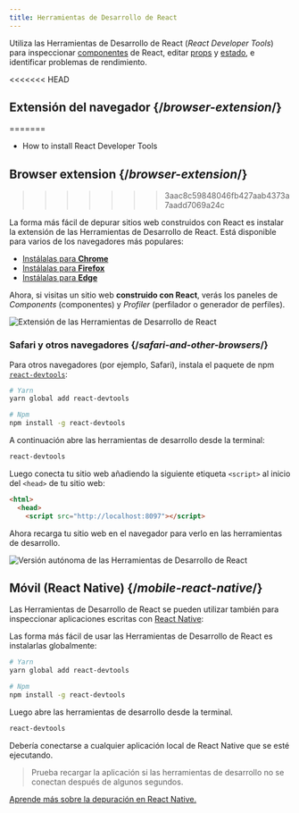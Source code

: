 ```yaml
---
title: Herramientas de Desarrollo de React
---
```


<Intro>

Utiliza las Herramientas de Desarrollo de React (*React Developer Tools*) para inspeccionar [componentes](/learn/your-first-component) de React, editar [props](/learn/passing-props-to-a-component) y [estado](/learn/state-a-components-memory), e identificar problemas de rendimiento.

</Intro>

<<<<<<< HEAD
## Extensión del navegador {/*browser-extension*/}
=======
<YouWillLearn>

* How to install React Developer Tools

</YouWillLearn>

## Browser extension {/*browser-extension*/}
>>>>>>> 3aac8c59848046fb427aab4373a7aadd7069a24c

La forma más fácil de depurar sitios web construidos con React es instalar la extensión de las Herramientas de Desarrollo de React. Está disponible para varios de los navegadores más populares:

* [Instálalas para **Chrome**](https://chrome.google.com/webstore/detail/react-developer-tools/fmkadmapgofadopljbjfkapdkoienihi?hl=en)
* [Instálalas para **Firefox**](https://addons.mozilla.org/en-US/firefox/addon/react-devtools/)
* [Instálalas para **Edge**](https://microsoftedge.microsoft.com/addons/detail/react-developer-tools/gpphkfbcpidddadnkolkpfckpihlkkil)

Ahora, si visitas un sitio web **construido con React**, verás los paneles de _Components_ (componentes) y _Profiler_ (perfilador o generador de perfiles).

![Extensión de las Herramientas de Desarrollo de React](/images/docs/react-devtools-extension.png)

### Safari y otros navegadores {/*safari-and-other-browsers*/}
Para otros navegadores (por ejemplo, Safari), instala el paquete de npm [`react-devtools`](https://www.npmjs.com/package/react-devtools):
```bash
# Yarn
yarn global add react-devtools

# Npm
npm install -g react-devtools
```

A continuación abre las herramientas de desarrollo desde la terminal:
```bash
react-devtools
```

Luego conecta tu sitio web añadiendo la siguiente etiqueta `<script>` al inicio del `<head>` de tu sitio web:
```html {3}
<html>
  <head>
    <script src="http://localhost:8097"></script>
```

Ahora recarga tu sitio web en el navegador para verlo en las herramientas de desarrollo.

![Versión autónoma de las Herramientas de Desarrollo de React](/images/docs/react-devtools-standalone.png)

## Móvil (React Native) {/*mobile-react-native*/}
Las Herramientas de Desarrollo de React se pueden utilizar también para inspeccionar aplicaciones escritas con [React Native](https://reactnative.dev/):

Las forma más fácil de usar las Herramientas de Desarrollo de React es instalarlas globalmente:
```bash
# Yarn
yarn global add react-devtools

# Npm
npm install -g react-devtools
```

Luego abre las herramientas de desarrollo desde la terminal.
```bash
react-devtools
```

Debería conectarse a cualquier aplicación local de React Native que se esté ejecutando.

> Prueba recargar la aplicación si las herramientas de desarrollo no se conectan después de algunos segundos.

[Aprende más sobre la depuración en React Native.](https://reactnative.dev/docs/debugging)
